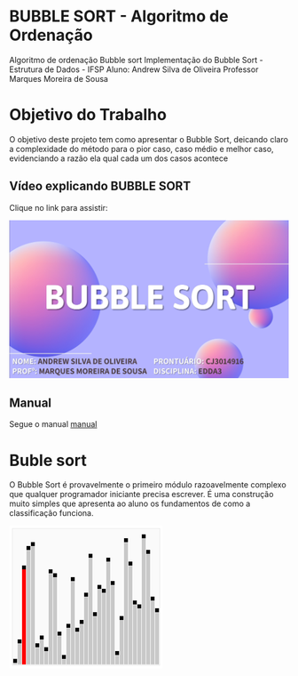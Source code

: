 # BUBBLE SORT - Algoritmo de Ordenação
Algoritmo de ordenação Bubble sort
Implementação do Bubble Sort - Estrutura de Dados - IFSP
Aluno: Andrew Silva de Oliveira
Professor Marques Moreira de Sousa

# Objetivo do Trabalho
O objetivo deste projeto tem como apresentar o Bubble Sort, deicando claro a complexidade do método para o pior caso, caso médio e melhor caso, evidenciando a razão ela qual cada um dos casos acontece

## Vídeo explicando BUBBLE SORT

Clique no link para assistir: 

[![video](https://github.com/AndrewBait/Bubble_Sort/blob/main/IMAGENS/Screenshot_20221218_021150_PowerPoint.jpg)](https://youtu.be/ZZjTHWj5NY4)

## Manual

Segue o manual [manual](https://github.com/AndrewBait/Bubble_Sort/blob/main/MANUAL)

# Buble sort
O Bubble Sort é provavelmente o primeiro módulo razoavelmente complexo que qualquer programador iniciante precisa escrever. É uma construção muito simples que apresenta ao aluno os fundamentos de como a classificação funciona.

![gif](https://github.com/AndrewBait/Bubble_Sort/blob/main/IMAGENS/Sorting_bubblesort_anim.gif)
